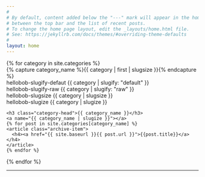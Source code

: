 ```yaml
---
#
# By default, content added below the "---" mark will appear in the home page
# between the top bar and the list of recent posts.
# To change the home page layout, edit the _layouts/home.html file.
# See: https://jekyllrb.com/docs/themes/#overriding-theme-defaults
#
layout: home
---
```



<div id="archives">
{% for category in site.categories %}
  <div class="archive-group">
    {% capture category_name %}{{ category | first | slugsize }}{% endcapture %}    
    <div id="#{{ category_name | slugize }}">hellobob-slugify-defaut {{ category | slugify: "default" }} </div>
    <div id="#{{ category_name | slugize }}">hellobob-slugify-raw {{ category | slugify: "raw" }} </div>
    <div id="#{{ category_name | slugize }}">hellobob-slugsize {{ category | slugsize }} </div>
    <div id="#{{ category_name | slugize }}">hellobob-slugize {{ category | slugize }} </div>
    <p></p>

    <h3 class="category-head">{{ category_name }}</h3>
    <a name="{{ category_name | slugize }}"></a>
    {% for post in site.categories[category_name] %}
    <article class="archive-item">
      <h4><a href="{{ site.baseurl }}{{ post.url }}">{{post.title}}</a></h4>
    </article>
    {% endfor %}
  </div>
{% endfor %}
</div>

--------


